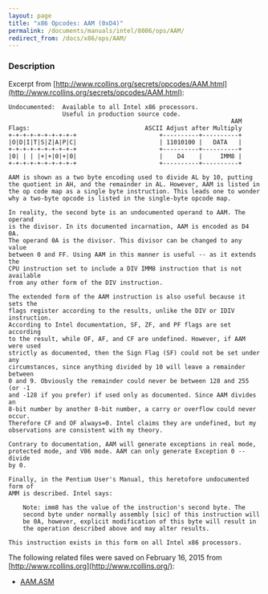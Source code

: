 ```yaml
---
layout: page
title: "x86 Opcodes: AAM (0xD4)"
permalink: /documents/manuals/intel/8086/ops/AAM/
redirect_from: /docs/x86/ops/AAM/
---
```


### Description

Excerpt from [http://www.rcollins.org/secrets/opcodes/AAM.html](http://www.rcollins.org/secrets/opcodes/AAM.html):

	Undocumented:  Available to all Intel x86 processors.
	               Useful in production source code.
	                                                              AAM
	Flags:                                ASCII Adjust after Multiply
	+-+-+-+-+-+-+-+-+-+                       +----------+----------+
	|O|D|I|T|S|Z|A|P|C|                       | 11010100 |   DATA   |
	+-+-+-+-+-+-+-+-+-+                       +----------+----------+
	|0| | | |+|+|0|+|0|                       |    D4    |     IMM8 |
	+-+-+-+-+-+-+-+-+-+                       +----------+----------+
	
	AAM is shown as a two byte encoding used to divide AL by 10, putting
	the quotient in AH, and the remainder in AL. However, AAM is listed in
	the op code map as a single byte instruction. This leads one to wonder
	why a two-byte opcode is listed in the single-byte opcode map.
	
	In reality, the second byte is an undocumented operand to AAM. The operand
	is the divisor. In its documented incarnation, AAM is encoded as D4 0A.
	The operand 0A is the divisor. This divisor can be changed to any value
	between 0 and FF. Using AAM in this manner is useful -- as it extends the
	CPU instruction set to include a DIV IMM8 instruction that is not available
	from any other form of the DIV instruction.
	
	The extended form of the AAM instruction is also useful because it sets the
	flags register according to the results, unlike the DIV or IDIV instruction.
	According to Intel documentation, SF, ZF, and PF flags are set according
	to the result, while OF, AF, and CF are undefined. However, if AAM were used
	strictly as documented, then the Sign Flag (SF) could not be set under any
	circumstances, since anything divided by 10 will leave a remainder between
	0 and 9. Obviously the remainder could never be between 128 and 255 (or -1
	and -128 if you prefer) if used only as documented. Since AAM divides an
	8-bit number by another 8-bit number, a carry or overflow could never occur.
	Therefore CF and OF always=0. Intel claims they are undefined, but my
	observations are consistent with my theory.
	
	Contrary to documentation, AAM will generate exceptions in real mode,
	protected mode, and V86 mode. AAM can only generate Exception 0 -- divide
	by 0.
	
	Finally, in the Pentium User's Manual, this heretofore undocumented form of
	AMM is described. Intel says:
	
		Note: imm8 has the value of the instruction's second byte. The
		second byte under normally assembly [sic] of this instruction will
		be 0A, however, explicit modification of this byte will result in
		the operation described above and may alter results.
	
	This instruction exists in this form on all Intel x86 processors.

The following related files were saved on February 16, 2015 from [http://www.rcollins.org](http://www.rcollins.org/):

  - [AAM.ASM](AAM.ASM)
